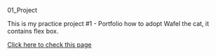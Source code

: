 01_Project

This is my practice project #1 - Portfolio how to adopt Wafel the cat, it contains flex box.

[Click here to check this page](https://mihau1987.github.io/FrontEndProjects/02_Practice)